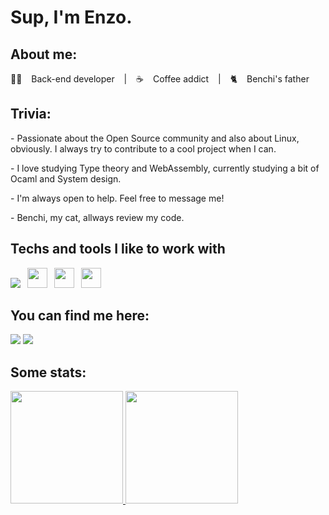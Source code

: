 <h1> Sup, I'm Enzo. 

<h2> About me: </h2>

<p>👨‍💻 &ensp; Back-end developer &ensp; | &ensp; ☕ &ensp; Coffee addict &ensp; | &ensp; 🐈 &ensp; Benchi's father &ensp;
  

<h2> Trivia:</h2>
<p> - Passionate about the Open Source community and also about Linux, obviously. I always try to contribute to a cool project when I can.
<p> - I love studying Type theory and WebAssembly, currently studying a bit of Ocaml and System design.
<p> - I'm always open to help. Feel free to message me!
<p> - Benchi, my cat, allways review my code.
  
<h2>Techs and tools I like to work with</h2>
<p>
  <img src="https://cdn.jsdelivr.net/npm/programming-languages-logos/src/python/python_32x32.png">&ensp;
  <img height="32" src="https://cdn.jsdelivr.net/gh/devicons/devicon/icons/nodejs/nodejs-original-wordmark.svg" />&ensp;
  <img height="32" src="https://cdn.jsdelivr.net/gh/devicons/devicon/icons/ocaml/ocaml-original.svg"/>&ensp;
  <img height="32" src="https://cdn.jsdelivr.net/gh/devicons/devicon/icons/django/django-plain.svg" />&ensp;
</p>
  
  
  <h2> You can find me here:</h2>

<div>
<a href = "mailto:contato@enzo.ito@madeiramadeira.com.br"><img src="https://img.shields.io/badge/Gmail-D14836?style=for-the-badge&logo=gmail&logoColor=white" target="_blank"></a>
<a href="https://www.linkedin.com/in/enzo-massaki-a36151213/" target="_blank"><img src="https://img.shields.io/badge/-LinkedIn-%230077B5?style=for-the-badge&logo=linkedin&logoColor=white" target="_blank"></a>   
</div>

## Some stats:
<div>
<a href="https://github.com/enzoito">
<img height="180em" src="https://github-readme-stats.vercel.app/api/top-langs/?username=enzoito&layout=compact&langs_count=7&theme=dracula"/>
<img height="180em" src="https://github-readme-stats.vercel.app/api?username=enzoito&show_icons=true&theme=dracula&include_all_commits=true&count_private=true"/>
</div>
